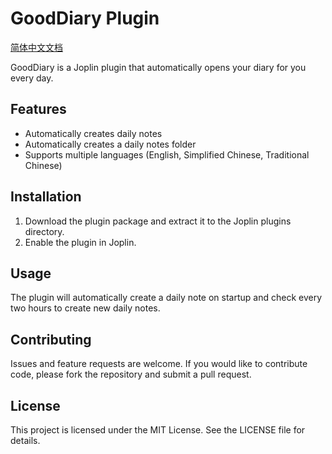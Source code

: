 # GoodDiary Plugin

[简体中文文档](README.zh-Hans.md)

GoodDiary is a Joplin plugin that automatically opens your diary for you every day.

## Features

- Automatically creates daily notes
- Automatically creates a daily notes folder
- Supports multiple languages (English, Simplified Chinese, Traditional Chinese)

## Installation

1. Download the plugin package and extract it to the Joplin plugins directory.
2. Enable the plugin in Joplin.

## Usage

The plugin will automatically create a daily note on startup and check every two hours to create new daily notes.

## Contributing

Issues and feature requests are welcome. If you would like to contribute code, please fork the repository and submit a pull request.

## License

This project is licensed under the MIT License. See the LICENSE file for details.
